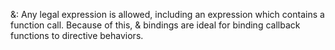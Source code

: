 &: 
Any legal expression is allowed, including an expression which contains a function call. Because of this, & bindings are ideal for binding callback functions to directive behaviors.
